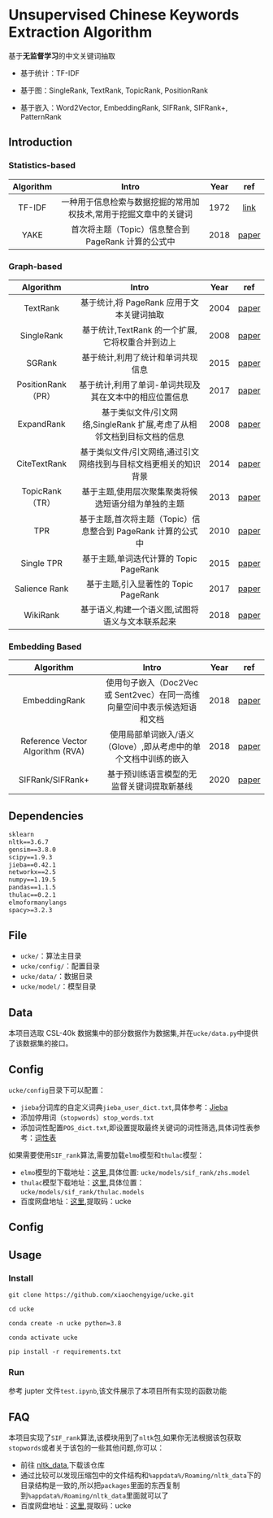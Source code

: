 # Unsupervised Chinese Keywords Extraction Algorithm

基于**无监督学习**的中文关键词抽取

- 基于统计：TF-IDF

- 基于图：SingleRank, TextRank, TopicRank, PositionRank

- 基于嵌入：Word2Vector, EmbeddingRank, SIFRank, SIFRank+, PatternRank

## Introduction

### Statistics-based

| Algorithm |                               Intro                               | Year |                                                       ref                                                        |
| :-------: | :---------------------------------------------------------------: | :--: | :--------------------------------------------------------------------------------------------------------------: |
|  TF-IDF   | 一种用于信息检索与数据挖掘的常用加权技术,常用于挖掘文章中的关键词 | 1972 |                               [link](https://en.wikipedia.org/wiki/Tf%E2%80%93idf)                               |
|   YAKE    |        首次将主题（Topic）信息整合到 PageRank 计算的公式中        | 2018 | [paper](https://repositorio.inesctec.pt/server/api/core/bitstreams/ef121a01-a0a6-4be8-945d-3324a58fc944/content) |

### Graph-based

|     Algorithm      |                                 Intro                                  | Year |                                  ref                                  |
| :----------------: | :--------------------------------------------------------------------: | :--: | :-------------------------------------------------------------------: |
|      TextRank      |               基于统计,将 PageRank 应用于文本关键词抽取                | 2004 |            [paper](https://aclanthology.org/W04-3252.pdf)             |
|     SingleRank     |            基于统计,TextRank 的一个扩展,它将权重合并到边上             | 2008 |     [paper](https://www.aaai.org/Papers/AAAI/2008/AAAI08-136.pdf)     |
|       SGRank       |                   基于统计,利用了统计和单词共现信息                    | 2015 |            [paper](https://aclanthology.org/S15-1013.pdf)             |
| PositionRank（PR） |         基于统计,利用了单词-单词共现及其在文本中的相应位置信息         | 2017 |            [paper](https://aclanthology.org/P17-1102.pdf)             |
|     ExpandRank     | 基于类似文件/引文网络,SingleRank 扩展,考虑了从相邻文档到目标文档的信息 | 2008 |     [paper](https://www.aaai.org/Papers/AAAI/2008/AAAI08-136.pdf)     |
|    CiteTextRank    |    基于类似文件/引文网络,通过引文网络找到与目标文档更相关的知识背景    | 2014 |    [paper](https://ojs.aaai.org/index.php/AAAI/article/view/8946)     |
|  TopicRank（TR）   |          基于主题,使用层次聚集聚类将候选短语分组为单独的主题           | 2013 |    [paper](https://hal.archives-ouvertes.fr/hal-00917969/document)    |
|        TPR         |      基于主题,首次将主题（Topic）信息整合到 PageRank 计算的公式中      | 2010 |            [paper](https://aclanthology.org/D10-1036.pdf)             |
|     Single TPR     |                 基于主题,单词迭代计算的 Topic PageRank                 | 2015 | [paper](https://biblio.ugent.be/publication/5974208/file/5974209.pdf) |
|   Salience Rank    |                  基于主题,引入显著性的 Topic PageRank                  | 2017 |              [paper](https://aclanthology.org/P17-2084/)              |
|      WikiRank      |            基于语义,构建一个语义图,试图将语义与文本联系起来            | 2018 |             [paper](https://arxiv.org/pdf/1803.09000.pdf)             |

### Embedding Based

|            Algorithm             |                                   Intro                                   | Year |                                    ref                                    |
| :------------------------------: | :-----------------------------------------------------------------------: | :--: | :-----------------------------------------------------------------------: |
|          EmbeddingRank           | 使用句子嵌入（Doc2Vec 或 Sent2vec）在同一高维向量空间中表示候选短语和文档 | 2018 |               [paper](https://arxiv.org/pdf/1801.04470.pdf)               |
| Reference Vector Algorithm (RVA) |      使用局部单词嵌入/语义（Glove）,即从考虑中的单个文档中训练的嵌入      | 2018 |               [paper](https://arxiv.org/pdf/1710.07503.pdf)               |
|         SIFRank/SIFRank+         |                基于预训练语言模型的无监督关键词提取新基线                 | 2020 | [paper](https://ieeexplore.ieee.org/stamp/stamp.jsp?tp=&arnumber=8954611) |

## Dependencies

```txt
sklearn
nltk==3.6.7
gensim==3.8.0
scipy==1.9.3
jieba==0.42.1
networkx==2.5
numpy==1.19.5
pandas==1.1.5
thulac==0.2.1
elmoformanylangs
spacy>=3.2.3
```

## File

- `ucke/`：算法主目录
- `ucke/config/`：配置目录
- `ucke/data/`：数据目录
- `ucke/model/`：模型目录

## Data

本项目选取 CSL-40k 数据集中的部分数据作为数据集,并在`ucke/data.py`中提供了该数据集的接口。

## Config

`ucke/config`目录下可以配置：

- `jieba`分词库的自定义词典`jieba_user_dict.txt`,具体参考：[Jieba](https://github.com/fxsjy/jieba#%E8%BD%BD%E5%85%A5%E8%AF%8D%E5%85%B8)
- 添加停用词（`stopwords`）`stop_words.txt`
- 添加词性配置`POS_dict.txt`,即设置提取最终关键词的词性筛选,具体词性表参考：[词性表](https://blog.csdn.net/Yellow_python/article/details/83991967)

如果需要使用`SIF_rank`算法,需要加载`elmo`模型和`thulac`模型：

- `elmo`模型的下载地址：[这里](https://github.com/HIT-SCIR/ELMoForManyLangs),具体位置: `ucke/models/sif_rank/zhs.model`
- `thulac`模型下载地址：[这里](http://thulac.thunlp.org/),具体位置：`ucke/models/sif_rank/thulac.models`
- 百度网盘地址：[这里](https://pan.baidu.com/s/1u2ZS7yFBQULjruvJ2VmbUg),提取码：ucke

## Config

## Usage

### Install

```shell
git clone https://github.com/xiaochengyige/ucke.git

cd ucke

conda create -n ucke python=3.8

conda activate ucke

pip install -r requirements.txt
```

### Run

参考 jupter 文件`test.ipynb`,该文件展示了本项目所有实现的函数功能

## FAQ

本项目实现了`SIF_rank`算法,该模块用到了`nltk`包,如果你无法根据该包获取`stopwords`或者关于该包的一些其他问题,你可以：

- 前往 [nltk_data](https://github.com/nltk/nltk_data),下载该仓库
- 通过比较可以发现压缩包中的文件结构和`%appdata%/Roaming/nltk_data`下的目录结构是一致的,所以把`packages`里面的东西复制到`%appdata%/Roaming/nltk_data`里面就可以了
- 百度网盘地址：[这里](https://pan.baidu.com/s/1vnurSUIvDeC40gnPNKR3jQ),提取码：ucke
